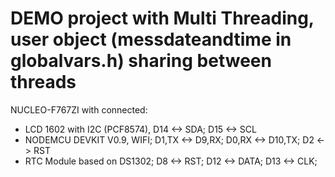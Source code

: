 # DEMO project with Multi Threading, user object (messdateandtime in globalvars.h) sharing between threads
 NUCLEO-F767ZI with connected:
* LCD 1602 with I2C (PCF8574), D14 <-> SDA; D15 <-> SCL
* NODEMCU DEVKIT V0.9, WIFI; D1,TX <-> D9,RX; D0,RX <-> D10,TX; D2 <-> RST
* RTC Module based on DS1302; D8 <-> RST; D12 <-> DATA; D13 <-> CLK; 

